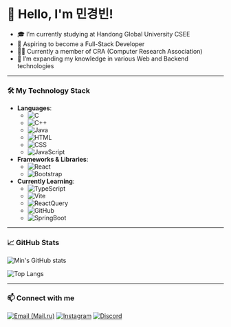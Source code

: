 # 👋 Hello, I'm 민경빈!

- 🎓 I’m currently studying at Handong Global University CSEE
- 🚀 Aspiring to become a Full-Stack Developer
- 🧑‍💻 Currently a member of CRA (Computer Research Association)
- 🌱 I’m expanding my knowledge in various Web and Backend technologies

---

### 🛠️ My Technology Stack

- **Languages**:
  - ![C](https://img.shields.io/badge/-C-A8B9CC?style=flat&logo=c&logoColor=white)&nbsp;
  - ![C++](https://img.shields.io/badge/-C++-00599C?style=flat&logo=c%2B%2B&logoColor=white)&nbsp;
  - ![Java](https://img.shields.io/badge/-Java-333333?style=flat&logo=openjdk&logoColor=white)&nbsp;
  - ![HTML](https://img.shields.io/badge/-HTML-E34F26?style=flat&logo=html5&logoColor=white)&nbsp;
  - ![CSS](https://img.shields.io/badge/-CSS-1572B6?style=flat&logo=css3&logoColor=white)&nbsp;
  - ![JavaScript](https://img.shields.io/badge/-JavaScript-F7DF1E?style=flat&logo=javascript&logoColor=white)
- **Frameworks & Libraries**:
  - ![React](https://img.shields.io/badge/-React-61DAFB?style=flat&logo=react&logoColor=white)&nbsp;
  - ![Bootstrap](https://img.shields.io/badge/-Bootstrap-7952B3?style=flat&logo=bootstrap&logoColor=white)
- **Currently Learning**:
  - ![TypeScript](https://img.shields.io/badge/TypeScript-3178C6?style=flat&logo=typescript&logoColor=white)&nbsp;
  - ![Vite](https://img.shields.io/badge/Vite-646CFF?style=flat&logo=vite&logoColor=white)&nbsp;
  - ![ReactQuery](https://img.shields.io/badge/-ReactQuery-0088CC?style=flat&logo=reactquery&logoColor=white)&nbsp;
  - ![GitHub](https://img.shields.io/badge/-GitHub-181717?style=flat&logo=github&logoColor=white)&nbsp;
  - ![SpringBoot](https://img.shields.io/badge/-SpringBoot-6DB33F?style=flat&logo=springboot&logoColor=white)&nbsp;

---

### 📈 GitHub Stats

![Min's GitHub stats](https://github-readme-stats.vercel.app/api?username=min06150315&show_icons=true&theme=radical)

![Top Langs](https://github-readme-stats.vercel.app/api/top-langs/?username=min06150315&layout=compact&theme=radical)

---

### 📫 Connect with me

[![Email (Mail.ru)](https://img.shields.io/badge/Email-005FF9?style=flat&logo=mail.ru&logoColor=white)](mailto:min06150315@gmail.com)
[![Instagram](https://img.shields.io/badge/Instagram-E4405F?style=flat&logo=instagram&logoColor=white)](https://www.instagram.com/inter0615/)
[![Discord](https://img.shields.io/badge/Discord-5865F2?style=flat&logo=discord&logoColor=white)](https://discordapp.com/users/mkbin0615)
